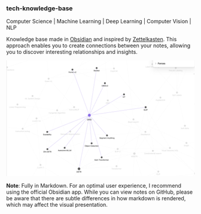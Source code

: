 
### tech-knowledge-base
Computer Science | Machine Learning | Deep Learning | Computer Vision | NLP

Knowledge base made in [Obsidian](https://obsidian.md/) and inspired by [Zettelkasten](https://zettelkasten.de/overview/). This approach enables you to create connections between your notes, allowing you to discover interesting relationships and insights.

<!-- ![Knowledge graph example](./Images/graph_example_1.png) -->
<img src="./Images/graph_example_1.png" alt="Knowledge graph example" width="700"/>

**Note**: Fully in Markdown. For an optimal user experience, I recommend using the official Obsidian app. While you can view notes on GitHub, please be aware that there are subtle differences in how markdown is rendered, which may affect the visual presentation.